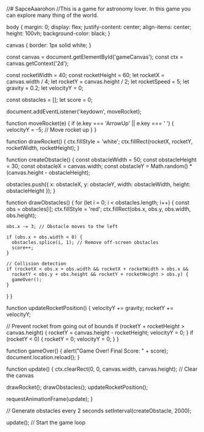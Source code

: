 //# SapceAaarohon
//This is a game for astronomy lover. In this game you can explore many thing of the world. 
<!DOCTYPE html>
<html lang="en">
<head>
  <meta charset="UTF-8">
  <meta name="viewport" content="width=device-width, initial-scale=1.0">
  <title>Rocket Game</title>
  <link rel="stylesheet" href="styles.css">
</head>
<body>
  <canvas id="gameCanvas" width="600" height="400"></canvas>
  <script src="game.js"></script>
</body>
</html>


body {
  margin: 0;
  display: flex;
  justify-content: center;
  align-items: center;
  height: 100vh;
  background-color: black;
}

canvas {
  border: 1px solid white;
}


const canvas = document.getElementById('gameCanvas');
const ctx = canvas.getContext('2d');

const rocketWidth = 40;
const rocketHeight = 60;
let rocketX = canvas.width / 4;
let rocketY = canvas.height / 2;
let rocketSpeed = 5;
let gravity = 0.2;
let velocityY = 0;

const obstacles = [];
let score = 0;

document.addEventListener('keydown', moveRocket);

function moveRocket(e) {
  if (e.key === 'ArrowUp' || e.key === ' ') {
    velocityY = -5; // Move rocket up
  }
}

function drawRocket() {
  ctx.fillStyle = 'white';
  ctx.fillRect(rocketX, rocketY, rocketWidth, rocketHeight);
}

function createObstacle() {
  const obstacleWidth = 50;
  const obstacleHeight = 30;
  const obstacleX = canvas.width;
  const obstacleY = Math.random() * (canvas.height - obstacleHeight);

  obstacles.push({ x: obstacleX, y: obstacleY, width: obstacleWidth, height: obstacleHeight });
}

function drawObstacles() {
  for (let i = 0; i < obstacles.length; i++) {
    const obs = obstacles[i];
    ctx.fillStyle = 'red';
    ctx.fillRect(obs.x, obs.y, obs.width, obs.height);

    obs.x -= 3; // Obstacle moves to the left

    if (obs.x + obs.width < 0) {
      obstacles.splice(i, 1); // Remove off-screen obstacles
      score++;
    }

    // Collision detection
    if (rocketX < obs.x + obs.width && rocketX + rocketWidth > obs.x &&
      rocketY < obs.y + obs.height && rocketY + rocketHeight > obs.y) {
      gameOver();
    }
  }
}

function updateRocketPosition() {
  velocityY += gravity;
  rocketY += velocityY;

  // Prevent rocket from going out of bounds
  if (rocketY + rocketHeight > canvas.height) {
    rocketY = canvas.height - rocketHeight;
    velocityY = 0;
  }
  if (rocketY < 0) {
    rocketY = 0;
    velocityY = 0;
  }
}

function gameOver() {
  alert("Game Over! Final Score: " + score);
  document.location.reload();
}

function update() {
  ctx.clearRect(0, 0, canvas.width, canvas.height); // Clear the canvas

  drawRocket();
  drawObstacles();
  updateRocketPosition();

  requestAnimationFrame(update);
}

// Generate obstacles every 2 seconds
setInterval(createObstacle, 2000);

update(); // Start the game loop





